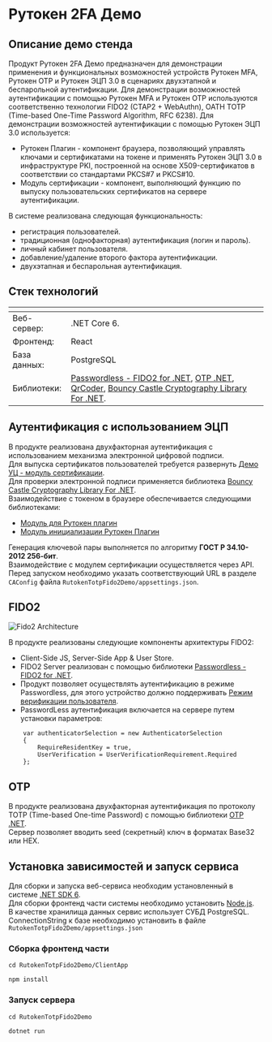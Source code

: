 # Рутокен 2FA Демо


## Описание демо стенда

Продукт Рутокен 2FA Демо предназначен для демонстрации применения и функциональных возможностей устройств Рутокен MFA, Рутокен OTP и Рутокен ЭЦП 3.0 в сценариях двухэтапной и беспарольной аутентификации.
Для демонстрации возможностей аутентификации с помощью Рутокен MFA и Рутокен ОТР используются соответственно технологии FIDO2 (CTAP2 + WebAuthn), OATH TOTP (Time-based One-Time Password Algorithm, RFC 6238). Для демонстрации возможностей аутентификации с помощью Рутокен ЭЦП 3.0 используется:

- Рутокен Плагин - компонент браузера, позволяющий управлять ключами и сертификатами на токене и применять Рутокен ЭЦП 3.0 в инфраструктуре PKI, построенной на основе X509-сертификатов в соответствии со стандартами PKCS#7 и PKCS#10.
- Модуль сертификации - компонент, выполняющий функцию по выпуску пользовательских сертификатов на сервере аутентификации.

В системе реализована следующая функциональность:

- регистрация пользователей. 
- традиционная (однофакторная) аутентификация (логин и пароль).   
- личный кабинет пользователя. 
- добавление/удаление второго фактора аутентификации. 
- двухэтапная и беспарольная аутентификация.


## Стек технологий

| <!-- -->         | <!-- -->              | 
| ---              | ---                   | 
| Веб-сервер:      | .NET Core 6.          |   
| Фронтенд:        | React                 |
| База данных:     | PostgreSQL            |
| Библиотеки:      | [Passwordless - FIDO2 for .NET](https://github.com/passwordless-lib/fido2-net-lib), [OTP .NET](https://github.com/kspearrin/Otp.NET), [QrCoder](https://github.com/codebude/QRCoder), [Bouncy Castle Cryptography Library For .NET](https://github.com/bcgit/bc-csharp).   |



## Аутентификация с использованием ЭЦП

В продукте реализована двухфакторная аутентификация с использованием механизма электронной цифровой подписи.<br />
Для выпуска сертификатов пользователей требуется развернуть [Демо УЦ - модуль сертификации](https://github.com/AktivCo/certification-demo-module).<br />
Для проверки электронной подписи применяется библиотека [Bouncy Castle Cryptography Library For .NET](https://github.com/bcgit/bc-csharp).<br />
Взаимодействие с токеном в браузере обеспечивается следующими библиотеками:

- [Модуль для Рутокен плагин](https://github.com/AktivCo/rutoken-plugin-js)
- [Модуль инициализации Рутокен Плагин](https://github.com/AktivCo/rutoken-plugin-bootstrap)


Генерация ключевой пары выполняется по алгоритму <b>ГОСТ Р 34.10-2012 256-бит</b>.<br />
Взаимодействие с модулем сертификации осуществляется через API.<br />
Перед запуском необходимо указать соответствующий URL в разделе `CAConfig` файла `RutokenTotpFido2Demo/appsettings.json`.


## FIDO2

![Fido2 Architecture](https://developers.yubico.com/WebAuthn/WebAuthn_Developer_Guide/fido2_app_architecture.png?raw=true "Fido2 Architecture") 

В продукте реализованы следующие компоненты архитектуры FIDO2:

- Client-Side JS, Server-Side App & User Store.
- FIDO2 Server реализован с помощью библиотеки [Passwordless - FIDO2 for .NET](https://github.com/passwordless-lib/fido2-net-lib).
- Продукт позволяет осуществлять аутентификацию в режиме Passwordless, для этого устройство должно поддерживать [Режим верификации пользователя](https://developers.yubico.com/WebAuthn/WebAuthn_Developer_Guide/User_Presence_vs_User_Verification.html).
- PasswordLess аутентификация включается на сервере путем установки параметров:
```
    var authenticatorSelection = new AuthenticatorSelection
    {
        RequireResidentKey = true,
        UserVerification = UserVerificationRequirement.Required
    };
```




## OTP

В продукте реализована двухфакторная аутентификация по протоколу TOTP (Time-based One-time Password) с помощью библиотеки [OTP .NET](https://github.com/kspearrin/Otp.NET).  
Сервер позволяет вводить seed (секретный) ключ в форматах Base32 или HEX. 


## Установка зависимостей и запуск сервиса

Для сборки и запуска веб-сервиса необходим установленный в системе [.NET SDK 6](https://dotnet.microsoft.com/en-us/download/dotnet/6.0).  
Для сборки фронтенд части системы необходимо установить [Node.js](https://nodejs.org/ru).  
В качестве хранилища данных сервис использует СУБД PostgreSQL.  
ConnectionString к базе необходимо установить в файле `RutokenTotpFido2Demo/appsettings.json`


### Сборка фронтенд части

```cd RutokenTotpFido2Demo/ClientApp```

```npm install```

### Запуск сервера

```cd RutokenTotpFido2Demo```

```dotnet run```
